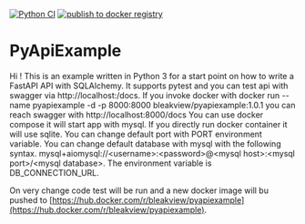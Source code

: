 [![Python CI](https://github.com/bleakview/pyapiexample/actions/workflows/python-app.yml/badge.svg?branch=master)](https://github.com/bleakview/pyapiexample/actions/workflows/python-app.yml)   [![publish to docker registry](https://github.com/bleakview/pyapiexample/actions/workflows/push_to_docker_hub.yml/badge.svg)](https://github.com/bleakview/pyapiexample/actions/workflows/push_to_docker_hub.yml)

# PyApiExample

Hi ! This is an example written in Python 3 for a start point on how to write a FastAPI API with SQLAlchemy.
It supports pytest and you can test api with swagger via http://localhost:<port>/docs.
If you invoke docker with docker run --name pyapiexample -d -p 8000:8000 bleakview/pyapiexample:1.0.1 you can reach swagger with http://localhost:8000/docs
You can use docker compose it will start app with mysql.
If you directly run docker container it will use sqlite.
You can change default port with PORT environment variable.
You can change default database with mysql with the following syntax.
mysql+aiomysql://\<username>:\<password>@\<mysql host>:\<mysql port>/\<mysql database>.
The environment variable is DB_CONNECTION_URL.

On very change code test will be run and a new docker image will bu pushed to
[https://hub.docker.com/r/bleakview/pyapiexample](https://hub.docker.com/r/bleakview/pyapiexample).
